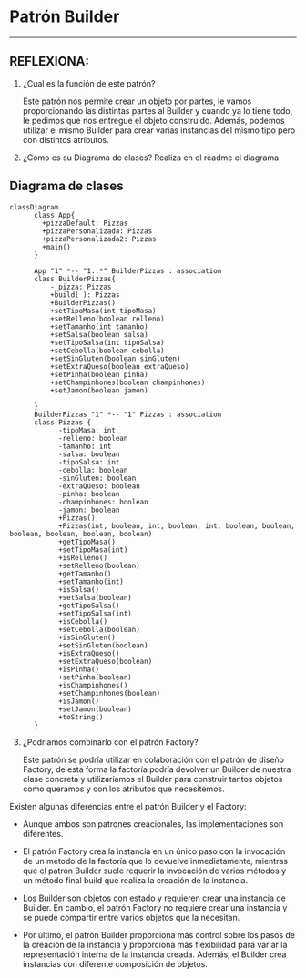 # Patrón Builder  

---    

## REFLEXIONA:
1. ¿Cual es la función de este patrón?

   Este patrón nos permite crear un objeto por partes, le vamos proporcionando las distintas partes al Builder
   y cuando ya lo tiene todo, le pedimos que nos entregue el objeto construido. Además, podemos utilizar el mismo Builder
   para crear varias instancias del mismo tipo pero con distintos atributos.


2. ¿Como es su Diagrama de clases? Realiza en el readme el diagrama


## Diagrama de clases

```mermaid
classDiagram
      class App{ 
        +pizzaDefault: Pizzas
        +pizzaPersonalizada: Pizzas
        +pizzaPersonalizada2: Pizzas
        +main()
      }
      
      App "1" *-- "1..*" BuilderPizzas : association
      class BuilderPizzas{
          -_pizza: Pizzas
          +build( ): Pizzas
          +BuilderPizzas()
          +setTipoMasa(int tipoMasa)
          +setRelleno(boolean relleno)
          +setTamanho(int tamanho)
          +setSalsa(boolean salsa)
          +setTipoSalsa(int tipoSalsa)
          +setCebolla(boolean cebolla)
          +setSinGluten(boolean sinGluten)
          +setExtraQueso(boolean extraQueso)
          +setPinha(boolean pinha)
          +setChampinhones(boolean champinhones)
          +setJamon(boolean jamon)
                    
      }
      BuilderPizzas "1" *-- "1" Pizzas : association
      class Pizzas {
            -tipoMasa: int
            -relleno: boolean
            -tamanho: int
            -salsa: boolean
            -tipoSalsa: int
            -cebolla: boolean
            -sinGluten: boolean
            -extraQueso: boolean
            -pinha: boolean
            -champinhones: boolean
            -jamon: boolean
            +Pizzas()
            +Pizzas(int, boolean, int, boolean, int, boolean, boolean, boolean, boolean, boolean, boolean)
            +getTipoMasa()
            +setTipoMasa(int)
            +isRelleno()
            +setRelleno(boolean)
            +getTamanho()
            +setTamanho(int)            
            +isSalsa()
            +setSalsa(boolean)
            +getTipoSalsa()
            +setTipoSalsa(int)
            +isCebolla()
            +setCebolla(boolean)
            +isSinGluten()
            +setSinGluten(boolean)
            +isExtraQueso()
            +setExtraQueso(boolean)
            +isPinha()
            +setPinha(boolean)
            +isChampinhones()
            +setChampinhones(boolean)
            +isJamon()
            +setJamon(boolean)
            +toString()
      }      
```


3. ¿Podríamos combinarlo con el patrón Factory?

   Este patrón se podría utilizar en colaboración con el patrón de diseño Factory, de esta forma la factoría podría devolver un Builder de
   nuestra clase concreta y utilizaríamos el Builder para construir tantos objetos como queramos y con los atributos que necesitemos.

Existen algunas diferencias entre el patrón Builder y el Factory:
- Aunque ambos son patrones creacionales, las implementaciones son diferentes.

- El patrón Factory crea la instancia en un único paso con la invocación de un método de la factoría que lo devuelve inmediatamente,
  mientras que el patrón Builder suele requerir la invocación de varios métodos y un método final build que realiza la creación de la instancia.

- Los Builder son objetos con estado y requieren crear una instancia de Builder. En cambio, el patrón Factory no requiere crear una instancia
  y se puede compartir entre varios objetos que la necesitan.

- Por último, el patrón Builder proporciona más control sobre los pasos de la creación de la instancia y proporciona más flexibilidad para variar
  la representación interna de la instancia creada. Además, el Builder crea instancias con diferente composición de objetos.
